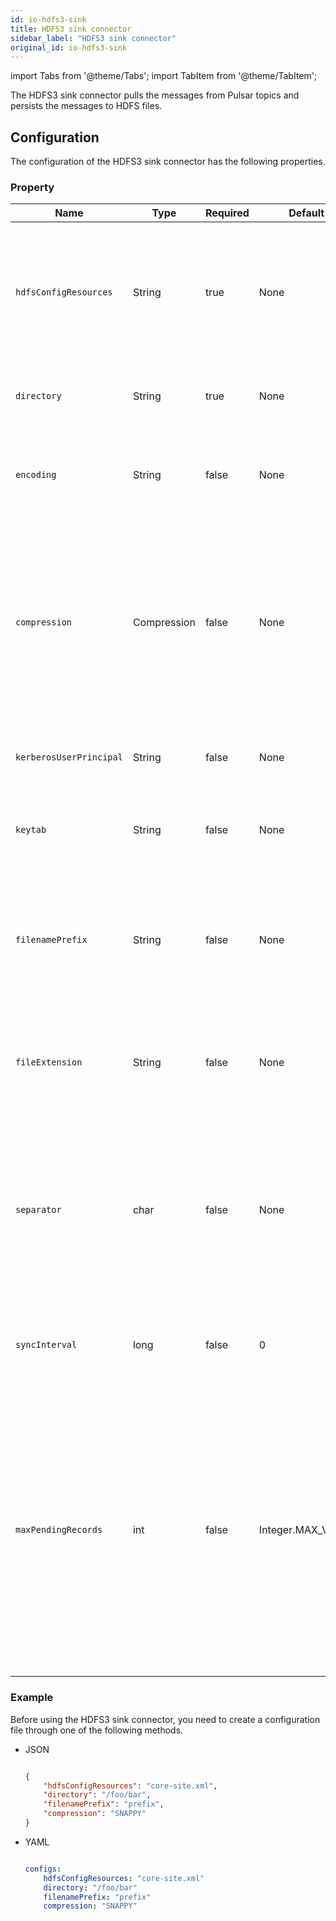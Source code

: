 ```yaml
---
id: io-hdfs3-sink
title: HDFS3 sink connector
sidebar_label: "HDFS3 sink connector"
original_id: io-hdfs3-sink
---
```


import Tabs from '@theme/Tabs';
import TabItem from '@theme/TabItem';


The HDFS3 sink connector pulls the messages from Pulsar topics 
and persists the messages to HDFS files.

## Configuration

The configuration of the HDFS3 sink connector has the following properties.

### Property

| Name | Type|Required | Default | Description 
|------|----------|----------|---------|-------------|
| `hdfsConfigResources` | String|true| None | A file or a comma-separated list containing the Hadoop file system configuration.<br /><br />**Example**<br />'core-site.xml'<br />'hdfs-site.xml' |
| `directory` | String | true | None|The HDFS directory where files read from or written to. |
| `encoding` | String |false |None |The character encoding for the files.<br /><br />**Example**<br />UTF-8<br />ASCII |
| `compression` | Compression |false |None |The compression code used to compress or de-compress the files on HDFS. <br /><br />Below are the available options:<br /><li>BZIP2<br /></li><li>DEFLATE<br /></li><li>GZIP<br /></li><li>LZ4<br /></li><li>SNAPPY</li>|
| `kerberosUserPrincipal` |String| false| None|The principal account of Kerberos user used for authentication. |
| `keytab` | String|false|None| The full pathname of the Kerberos keytab file used for authentication. |
| `filenamePrefix` |String| false |None |The prefix of the files created inside the HDFS directory.<br /><br />**Example**<br /> The value of topicA result in files named topicA-. |
| `fileExtension` | String| false | None| The extension added to the files written to HDFS.<br /><br />**Example**<br />'.txt'<br /> '.seq' |
| `separator` | char|false |None |The character used to separate records in a text file. <br /><br />If no value is provided, the contents from all records are concatenated together in one continuous byte array. |
| `syncInterval` | long| false |0| The interval between calls to flush data to HDFS disk in milliseconds. |
| `maxPendingRecords` |int| false|Integer.MAX_VALUE |  The maximum number of records that hold in memory before acking. <br /><br />Setting this property to 1 makes every record send to disk before the record is acked.<br /><br />Setting this property to a higher value allows buffering records before flushing them to disk. 

### Example

Before using the HDFS3 sink connector, you need to create a configuration file through one of the following methods.

* JSON 

  ```json
  
  {
      "hdfsConfigResources": "core-site.xml",
      "directory": "/foo/bar",
      "filenamePrefix": "prefix",
      "compression": "SNAPPY"
  }
  
  ```

* YAML

  ```yaml
  
  configs:
      hdfsConfigResources: "core-site.xml"
      directory: "/foo/bar"
      filenamePrefix: "prefix"
      compression: "SNAPPY"
  
  ```

